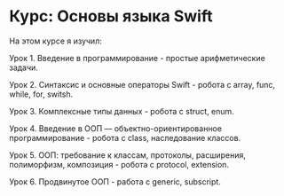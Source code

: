 # Курс: Основы языка Swift

На этом курсе я изучил:

Урок 1. Введение в программирование - простые арифметические задачи.

Урок 2. Синтаксис и основные операторы Swift - робота с array, func, while, for, switsh.

Урок 3. Комплексные типы данных - робота с struct, enum.

Урок 4. Введение в ООП — объектно-ориентированное программирование - робота с class, наследование классов.

Урок 5. ООП: требование к классам, протоколы, расширения, полиморфизм, композиция - робота с protocol, extension.

Урок 6. Продвинутое ООП - работа с generic, subscript.

